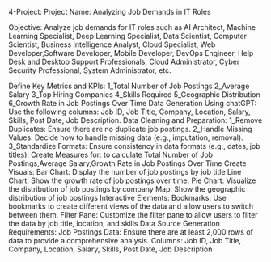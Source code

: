 4-Project:
Project Name: Analyzing Job Demands in IT Roles

Objective:
  Analyze job demands for IT roles such as AI Architect, Machine Learning Specialist, 
  Deep Learning Specialist, Data Scientist, Computer Scientist, Business Intelligence Analyst, 
  Cloud Specialist, Web Developer,Software Developer, Mobile Developer, DevOps Engineer,
  Help Desk and Desktop Support Professionals,  Cloud Administrator, Cyber Security Professional,
  System Administrator, etc.

Define Key Metrics and KPIs:
     1_Total Number of Job Postings
     2_Average Salary
     3_Top Hiring Companies
     4_Skills Required
     5_Geographic Distribution
     6_Growth Rate in Job Postings Over Time
Data Generation Using chatGPT:
    Use the following columns: Job ID, Job Title, Company, Location, Salary, Skills, 
    Post Date, Job Description.
Data Cleaning and Preparation:
     1_Remove Duplicates: Ensure there are no duplicate job postings.
     2_Handle Missing Values: Decide how to handle missing data (e.g., imputation, removal).
     3_Standardize Formats: Ensure consistency in data formats (e.g., dates, job titles).
Create Measures for:
     to calculate Total Number of Job Postings,Average Salary,Growth Rate in Job Postings Over Time
Create Visuals:
     Bar Chart: Display the number of job postings by job title
     Line Chart: Show the growth rate of job postings over time.
     Pie Chart: Visualize the distribution of job postings by company
     Map: Show the geographic distribution of job postings
 Interactive Elements:
     Bookmarks: Use bookmarks to create different views of the data and allow users to switch between them.
     Filter Pane: Customize the filter pane to allow users to filter the data by job title, location, and skills
Data Source Generation Requirements:
    Job Postings Data: Ensure there are at least 2,000 rows of data to provide 
   a comprehensive analysis.
   Columns: Job ID, Job Title, Company, Location, Salary, Skills, Post Date, 
   Job Description
